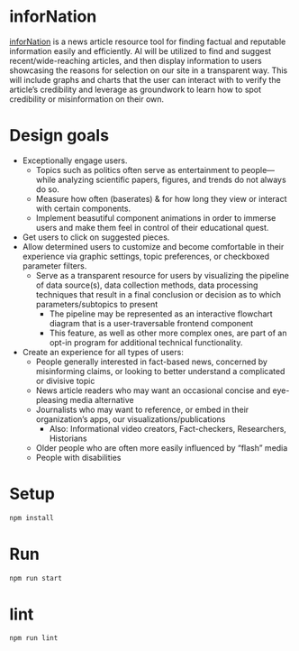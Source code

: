 # inforNation

[inforNation](https://infornation.netlify.app/) is a news article resource tool for finding factual and reputable information easily and efficiently. AI will be utilized to find and suggest recent/wide-reaching articles, and then display information to users showcasing the reasons for selection on our site in a transparent way. This will include graphs and charts that the user can interact with to verify the article’s credibility and leverage as groundwork to learn how to spot credibility or misinformation on their own.

# Design goals

- Exceptionally engage users.
  - Topics such as politics often serve as entertainment to people—while analyzing scientific papers, figures, and trends do not always do so.
  - Measure how often (baserates) & for how long they view or interact with certain components.
  - Implement beasutiful component animations in order to immerse users and make them feel in control of their educational quest.
- Get users to click on suggested pieces.
- Allow determined users to customize and become comfortable in their experience via graphic settings, topic preferences, or checkboxed parameter filters.
  - Serve as a transparent resource for users by visualizing the pipeline of data source(s), data collection methods, data processing techniques that result in a final conclusion or decision as to which parameters/subtopics to present
    - The pipeline may be represented as an interactive flowchart diagram that is a user-traversable frontend component
    - This feature, as well as other more complex ones, are part of an opt-in program for additional technical functionality.
- Create an experience for all types of users:
  - People generally interested in fact-based news, concerned by misinforming claims, or looking to better understand a complicated or divisive topic
  - News article readers who may want an occasional concise and eye-pleasing media alternative
  - Journalists who may want to reference, or embed in their organization’s apps, our visualizations/publications
    - Also: Informational video creators, Fact-checkers, Researchers, Historians
  - Older people who are often more easily influenced by “flash” media
  - People with disabilities

# Setup

```bash
npm install
```

# Run

```bash
npm run start
```

# lint

```bash
npm run lint
```
